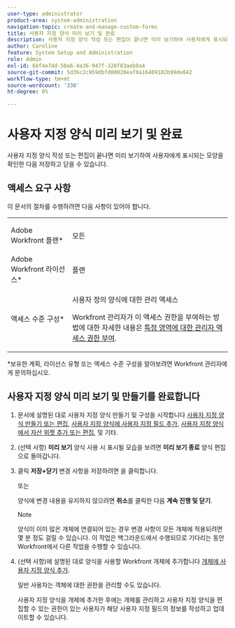 ```yaml
---
user-type: administrator
product-area: system-administration
navigation-topic: create-and-manage-custom-forms
title: 사용자 지정 양식 미리 보기 및 완료
description: 사용자 지정 양식 작성 또는 편집이 끝나면 미리 보기하여 사용자에게 표시되는 모양을 확인한 다음 저장하고 닫을 수 있습니다.
author: Caroline
feature: System Setup and Administration
role: Admin
exl-id: 6bf4e7dd-50a6-4a36-947f-326f83aeb8a4
source-git-commit: 5d36c2c959dbfd00920eaf0a16409102b99de042
workflow-type: tm+mt
source-wordcount: '338'
ht-degree: 0%

---
```


# 사용자 지정 양식 미리 보기 및 완료

사용자 지정 양식 작성 또는 편집이 끝나면 미리 보기하여 사용자에게 표시되는 모양을 확인한 다음 저장하고 닫을 수 있습니다.

## 액세스 요구 사항

이 문서의 절차를 수행하려면 다음 사항이 있어야 합니다.

<table style="table-layout:auto"> 
 <col> 
 <col> 
 <tbody> 
  <tr data-mc-conditions=""> 
   <td role="rowheader"> <p>Adobe Workfront 플랜*</p> </td> 
   <td>모든</td> 
  </tr> 
  <tr> 
   <td role="rowheader">Adobe Workfront 라이선스*</td> 
   <td>플랜</td> 
  </tr> 
  <tr data-mc-conditions=""> 
   <td role="rowheader">액세스 수준 구성*</td> 
   <td> <p>사용자 정의 양식에 대한 관리 액세스</p> <p>Workfront 관리자가 이 액세스 권한을 부여하는 방법에 대한 자세한 내용은 <a href="../../../administration-and-setup/add-users/configure-and-grant-access/grant-users-admin-access-certain-areas.md" class="MCXref xref">특정 영역에 대한 관리자 액세스 권한 부여</a>.</p> </td> 
  </tr>  
 </tbody> 
</table>

&#42;보유한 계획, 라이선스 유형 또는 액세스 수준 구성을 알아보려면 Workfront 관리자에게 문의하십시오.

## 사용자 지정 양식 미리 보기 및 만들기를 완료합니다

1. 문서에 설명된 대로 사용자 지정 양식 만들기 및 구성을 시작합니다 [사용자 지정 양식 만들기 또는 편집](../../../administration-and-setup/customize-workfront/create-manage-custom-forms/create-or-edit-a-custom-form.md), [사용자 지정 양식에 사용자 지정 필드 추가](../../../administration-and-setup/customize-workfront/create-manage-custom-forms/add-a-custom-field-to-a-custom-form.md), [사용자 지정 양식에서 자산 위젯 추가 또는 편집](../../../administration-and-setup/customize-workfront/create-manage-custom-forms/add-widget-or-edit-its-properties-in-a-custom-form.md), 및 기타.

1. (선택 사항) **미리 보기** 양식 사용 시 표시될 모습을 보려면 **미리 보기 종료** 양식 편집으로 돌아갑니다.

1. 클릭 **저장+닫기** 변경 사항을 저장하려면 을 클릭합니다.

   또는

   양식에 변경 내용을 유지하지 않으려면 **취소**&#x200B;를 클릭한 다음 **계속 진행 및 닫기**.

   >[!NOTE]
   >
   >양식이 이미 많은 개체에 연결되어 있는 경우 변경 사항이 모든 개체에 적용되려면 몇 분 정도 걸릴 수 있습니다. 이 작업은 백그라운드에서 수행되므로 기다리는 동안 Workfront에서 다른 작업을 수행할 수 있습니다.

1. (선택 사항)에 설명된 대로 양식을 사용할 Workfront 개체에 추가합니다 [개체에 사용자 지정 양식 추가](../../../workfront-basics/work-with-custom-forms/add-a-custom-form-to-an-object.md).

   일반 사용자는 객체에 대한 권한을 관리할 수도 있습니다.

   사용자 지정 양식을 개체에 추가한 후에는 개체를 관리하고 사용자 지정 양식을 편집할 수 있는 권한이 있는 사용자가 해당 사용자 지정 필드의 정보를 작성하고 업데이트할 수 있습니다.
